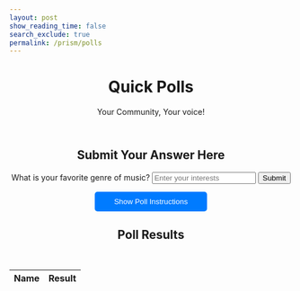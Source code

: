 ```yaml
---
layout: post
show_reading_time: false
search_exclude: true
permalink: /prism/polls
---
```


<script type="module">
    import { pythonURI, fetchOptions } from "{{site.baseurl}}/assets/js/api/config.js";

    async function checkAuthorization() {
        try {
            const response = await fetch(`${pythonURI}/api/id`, fetchOptions);

            if (response.status === 401) {
                window.location.href = "{{site.baseurl}}/login";
            } else if (response.ok) {
                const contentElements = document.querySelectorAll('.content');
                contentElements.forEach(element => {
                    element.style.display = "block";
                });
            }
        } catch (error) {
            console.error("Authorization check failed:", error);
            window.location.href = "{{site.baseurl}}/login";
        }
    }

    checkAuthorization();
</script>

<header class="heading">
    <h1>Quick Polls</h1>
    <p>Your Community, Your voice!</p>
</header>


<!-- Original poll form (Form 1) -->
<center>
    <div class="form-container submit-answer-container" id="pollForm1">
        <h2 style="text-align: center;">Submit Your Answer Here</h2>
        <form onsubmit="submitPoll('pollForm1'); return false;">
            <label for="addPollInterests1">What is your favorite genre of music?</label>
            <input type="text" id="addPollInterests1" name="interests" placeholder="Enter your interests" required>
            <button type="submit">Submit</button>
        </form>
    </div>
</center>

<!-- Poll Form 2 -->
<center>
    <div class="form-container submit-answer-container" id="pollForm2" style="display:none;">
        <h2 style="text-align: center;">Poll Question 2</h2>
        <form onsubmit="submitPoll('pollForm2'); return false;">
            <label for="addPollInterests2">What is your favorite movie genre?</label>
            <input type="text" id="addPollInterests2" name="interests" placeholder="Enter your interests" required>
            <button type="submit">Submit</button>
        </form>
    </div>
</center>

<!-- Poll Form 3 -->
<center>
    <div class="form-container submit-answer-container" id="pollForm3" style="display:none;">
        <h2 style="text-align: center;">Poll Question 3</h2>
        <form onsubmit="submitPoll('pollForm3'); return false;">
            <label for="addPollInterests3">What is your favorite book genre?</label>
            <input type="text" id="addPollInterests3" name="interests" placeholder="Enter your interests" required>
            <button type="submit">Submit</button>
        </form>
    </div>
</center>

<!-- Poll Form 4 -->
<center>
    <div class="form-container submit-answer-container" id="pollForm4" style="display:none;">
        <h2 style="text-align: center;">Poll Question 4</h2>
        <form onsubmit="submitPoll('pollForm4'); return false;">
            <label for="addPollInterests4">What is your favorite travel destination?</label>
            <input type="text" id="addPollInterests4" name="interests" placeholder="Enter your interests" required>
            <button type="submit">Submit</button>
        </form>
    </div>
</center>

<style>
    .popup {
        display: none;
        position: fixed;
        z-index: 10000;
        left: 0;
        top: 0;
        width: 100%;
        height: 100%;
        overflow: auto;
        background-color: rgba(0, 0, 0, 0.5);
    }

    .popup-button {
        display: block;
        width: 200px;
        margin: 10px auto;
        padding: 10px;
        background-color: #007BFF;
        color: white;
        border: none;
        border-radius: 5px;
        cursor: pointer;
        text-align: center;
    }

    .popup-content {
        background-color: #000;
        color: #fff;
        margin: 15% auto;
        padding: 20px;
        border: 1px solid red;
        border-radius: 10px;
        width: 80%;
        max-width: 600px;
        box-shadow: 0 5px 15px rgba(0, 0, 0, 0.3);
        animation: fadeIn 0.5s;
    }

    .popup .close {
        color: #fff;
        float: right;
        font-size: 28px;
        font-weight: bold;
    }

    .popup .close:hover,
    .popup .close:focus {
        color: red;
        text-decoration: none;
        cursor: pointer;
    }

    @keyframes fadeIn {
        from { opacity: 0; }
        to { opacity: 1; }
    }
</style>

<button class="popup-button" onclick="showPopup()">Show Poll Instructions</button>

<div id="popup" class="popup">
    <div class="popup-content">
        <span class="close">&times;</span>
        <h2>How to Use the Polls</h2>
        <p>Welcome to the Polls Page! Here's how it works:</p>
        <ul>
            <li><strong>Submit Answers:</strong> Use each poll form to provide your favorite choices.</li>
            <li><strong>Cycle Forms:</strong> After submitting one form, the next one appears automatically.</li>
            <li><strong>Review Results:</strong> Check your submissions and everyone else’s in the results table.</li>
            <li><strong>Edit or Delete:</strong> If you created a poll entry, you can update or remove it.</li>
        </ul>
    </div>
</div>

<script>
    function showPopup() {
        const popup = document.getElementById('popup');
        const closeBtn = popup.querySelector('.close');
        popup.style.display = 'block';

        closeBtn.onclick = function() {
            popup.style.display = 'none';
        };

        window.onclick = function(event) {
            if (event.target === popup) {
                popup.style.display = 'none';
            }
        };
    }

    // Show popup on page load
    document.addEventListener("DOMContentLoaded", () => {
        showPopup();
    });
</script>

<script type="module">
    import { pythonURI, fetchOptions } from "{{site.baseurl}}/assets/js/api/config.js";

    window.addPoll = async function addPoll() {

        var user = await fetch(`${pythonURI}/api/user`, fetchOptions);

        const userData = await user.json();
        console.log("User data", userData);

        const username = userData.name;
        // console.log(username)
        const name = `${username}`;
        const interests = document.getElementById('addPollInterests').value;
        const payload = { name, interests };

        try {
            const response = await fetch(`${pythonURI}/api/poll`, {
                ...fetchOptions,
                method: 'POST',
                headers: { 'Content-Type': 'application/json' },
                body: JSON.stringify(payload)
            });
            if (!response.ok) {
                throw new Error('Network response was not ok ' + response.statusText);
            }
            const data = await response.json();
            console.log('Poll created:', data);
            location.reload();
        } catch (error) {
            console.error('Error creating poll:', error);
        }
    }
</script>


<script type="module">
    import { pythonURI, fetchOptions } from "{{site.baseurl}}/assets/js/api/config.js";

    // 1) Inline delete function for a given poll ID
    window.deletePollById = async function(id) {
        const payload = { id };
        try {
            const response = await fetch(`${pythonURI}/api/poll`, {
                ...fetchOptions,
                method: 'DELETE',
                headers: { 'Content-Type': 'application/json' },
                body: JSON.stringify(payload)
            });
            if (!response.ok) {
                throw new Error('Network response was not ok ' + response.statusText);
            }
            const data = await response.json();
            console.log(data);
            location.reload();
        } catch (error) {
            console.error('Error deleting poll:', error);
        }
    }

    // 2) For the separate form
    window.deletePollForm = function() {
        const id = document.getElementById('deletePollId').value;
        window.deletePollById(id);
    }

    // 3) Inline update function for a given poll ID
    window.updatePollById = async function(id, newName, newInterests) {
        const payload = { id, name: newName, interests: newInterests };
        try {
            const response = await fetch(`${pythonURI}/api/poll`, {
                ...fetchOptions,
                method: 'PUT',
                headers: { 'Content-Type': 'application/json' },
                body: JSON.stringify(payload)
            });
            if (!response.ok) {
                throw new Error('Network response was not ok ' + response.statusText);
            }
            const data = await response.json();
            console.log('Poll updated:', data);
            location.reload();
        } catch (error) {
            console.error('Error updating poll:', error);
        }
    }
</script>

<center>
    <h2>Poll Results</h2>
</center>
<br>

<center>
    <!-- Table with inline editing and inline delete -->
    <table class="submit-answer-container">
        <thead>
            <tr>
                <th>Name</th>
                <th>Result</th>
            </tr>
        </thead>
        <tbody id="poll-data">
            <!-- Rows dynamically added here -->
        </tbody>
    </table>
</center>

<div id="dataOutput"></div>

<script type="module">
    import { pythonURI, fetchOptions } from "{{site.baseurl}}/assets/js/api/config.js";

    // Fetch current user info
    const userResponse = await fetch(`${pythonURI}/api/user`, fetchOptions);
    if (!userResponse.ok) {
        throw new Error('Failed to fetch user info: ' + userResponse.statusText);
    }
    const userData = await userResponse.json();
    const currentUserName = userData.name;  // Used for comparison

    // Fetch poll data and group by name
    try {
        const response = await fetch(`${pythonURI}/api/poll`, fetchOptions);
        if (!response.ok) {
            throw new Error('Network response was not ok ' + response.statusText);
        }
        const data = await response.json();
        console.log('Fetched polls:', data);

        // Group polls by author name
        const groupedPolls = {};
        data.forEach(item => {
            if (!groupedPolls[item.name]) {
                groupedPolls[item.name] = [];
            }
            groupedPolls[item.name].push(item);
        });

        const pollData = document.getElementById('poll-data');
        pollData.innerHTML = '';

        // For each group, create one table row
        Object.entries(groupedPolls).forEach(([name, polls]) => {
            const row = document.createElement('tr');

            // Name cell (author)
            const nameCell = document.createElement('td');
            nameCell.textContent = name;
            row.appendChild(nameCell);

            // Combined poll results cell
            const resultsCell = document.createElement('td');
            polls.forEach(pollItem => {
                const pollContainer = document.createElement('div');
                pollContainer.style.marginBottom = '10px';

                // Split the poll result into prefix (question) and suffix (answer)
                const fullInterests = pollItem.interests || '';
                const colonIndex = fullInterests.indexOf(':');
                let prefix = fullInterests;
                let suffix = '';
                if (colonIndex !== -1) {
                    prefix = fullInterests.slice(0, colonIndex);
                    suffix = fullInterests.slice(colonIndex + 1).trim();
                }

                // Create a separate element to display the question prefix
                const questionPrompt = document.createElement('label');
                questionPrompt.style.fontWeight = 'bold';
                questionPrompt.textContent = prefix;
                pollContainer.appendChild(questionPrompt);

                // Optionally add a line break:
                pollContainer.appendChild(document.createElement('br'));

                // Create an input field for the user’s answer only
                const interestsInput = document.createElement('input');
                interestsInput.type = 'text';
                interestsInput.value = suffix;
                if (name !== currentUserName) {
                    interestsInput.disabled = true;
                }
                pollContainer.appendChild(interestsInput);

                // If the current user owns the poll item, enable update/delete
                if (name === currentUserName) {
                    const updateButton = document.createElement('button');
                    updateButton.textContent = 'Update';
                    updateButton.style.backgroundColor = 'green';
                    updateButton.style.color = 'white';
                    updateButton.style.border = 'none';
                    updateButton.style.padding = '4px 8px';
                    updateButton.style.marginLeft = '5px';
                    updateButton.style.cursor = 'pointer';
                    updateButton.onclick = () => {
                        // Only the suffix can be changed
                        const updatedSuffix = interestsInput.value.trim();
                        const updatedInterests = prefix + ':' + ' ' + updatedSuffix;
                        window.updatePollById(pollItem.id, name, updatedInterests);
                    };
                    pollContainer.appendChild(updateButton);

                    // Delete button
                    const deleteButton = document.createElement('button');
                    deleteButton.textContent = 'Delete';
                    deleteButton.style.backgroundColor = 'red';
                    deleteButton.style.color = 'white';
                    deleteButton.style.border = 'none';
                    deleteButton.style.padding = '4px 8px';
                    deleteButton.style.marginLeft = '5px';
                    deleteButton.style.cursor = 'pointer';
                    deleteButton.onclick = function() {
                        window.deletePollById(pollItem.id);
                    };
                    pollContainer.appendChild(deleteButton);
                }
                resultsCell.appendChild(pollContainer);
            });
            row.appendChild(resultsCell);
            pollData.appendChild(row);
        });
    } catch (error) {
        console.error('There has been a problem with your fetch operation:', error);
    }
</script>

<script type="module">
    import { pythonURI, fetchOptions } from "{{site.baseurl}}/assets/js/api/config.js";

    // Array of form IDs in the desired cycling order
    const formIds = ['pollForm1', 'pollForm2', 'pollForm3', 'pollForm4'];

    // On page load, check if a form index was saved previously
    const savedFormIndex = localStorage.getItem('currentFormIndex');
    if (savedFormIndex !== null) {
        const parsedIndex = parseInt(savedFormIndex);
        // Hide all forms at first
        formIds.forEach(id => document.getElementById(id).style.display = 'none');
        // Show the saved form if valid
        if (!isNaN(parsedIndex) && formIds[parsedIndex]) {
            document.getElementById(formIds[parsedIndex]).style.display = 'block';
        } else {
            // Default to first form if index is invalid
            document.getElementById(formIds[0]).style.display = 'block';
        }
    }

    // Submits the poll answer from the given form ID and cycles to the next form
    window.submitPoll = async function(formId) {
        const formDiv = document.getElementById(formId);
        const labelElement = formDiv.querySelector('label');
        const originalQuestion = labelElement ? labelElement.innerText : '';
        const input = formDiv.querySelector('input[name="interests"]');
        const userInput = input.value;

        // Transform the question as requested
        function transformQuestion(q) {
            // Example transformation removing "What is your" and "?"
            let result = q.replace(/What is your favorite\s*/i, "Favorite ").replace(/\?$/, "");
            return result.trim();
        }

        const finalQuestion = transformQuestion(originalQuestion);
        const finalInterests = `${finalQuestion}: ${userInput}`;

        const userResponse = await fetch(`${pythonURI}/api/user`, fetchOptions);
        if (!userResponse.ok) {
            throw new Error('Failed to fetch user info: ' + userResponse.statusText);
        }
        const userData = await userResponse.json();
        const username = userData.name;
        const payload = { name: username, question: finalQuestion, interests: finalInterests };

        try {
            const response = await fetch(`${pythonURI}/api/poll`, {
                ...fetchOptions,
                method: 'POST',
                headers: { 'Content-Type': 'application/json' },
                body: JSON.stringify(payload)
            });
            if (!response.ok) {
                throw new Error('Network response was not ok ' + response.statusText);
            }

            const currentIndex = formIds.indexOf(formId);
            const nextIndex = (currentIndex < formIds.length - 1) ? currentIndex + 1 : 0;
            localStorage.setItem('currentFormIndex', nextIndex);
            location.reload();
        } catch (error) {
            console.error('Error creating poll:', error);
        }
    }
</script>